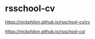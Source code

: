 # rsschool-cv

https://nickphilon.github.io/rsschool-cv/cv

https://nickphilon.github.io/rsschool-cv/
